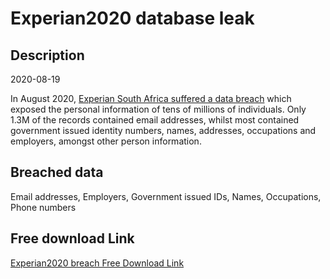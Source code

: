 # Experian2020 database leak

## Description

2020-08-19

In August 2020, <a href="https://www.iafrikan.com/2020/09/01/experian-data-breach-database-public-data-information-south-africa/" target="_blank" rel="noopener">Experian South Africa suffered a data breach</a> which exposed the personal information of tens of millions of individuals. Only 1.3M of the records contained email addresses, whilst most contained government issued identity numbers, names, addresses, occupations and employers, amongst other person information.

## Breached data

Email addresses, Employers, Government issued IDs, Names, Occupations, Phone numbers

## Free download Link

[Experian2020 breach Free Download Link](https://tinyurl.com/2b2k277t)